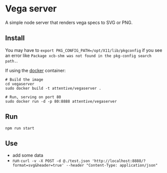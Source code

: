 # Vega server

A simple node server that renders vega specs to SVG or PNG.

## Install

You may have to `export PKG_CONFIG_PATH=/opt/X11/lib/pkgconfig` if you see an error like `Package xcb-shm was not found in the pkg-config search path.`.

If using the [docker](https://docs.docker.com/) container:

    # Build the image
    cd vegaserver
    sudo docker build -t attentive/vegaserver .

    # Run, serving on port 80
    sudo docker run -d -p 80:8888 attentive/vegaserver

## Run

`npm run start`

## Use

* add some data
* run `curl -v -X POST -d @./test.json 'http://localhost:8888/?format=svg&header=true' --header "Content-Type: application/json"`
